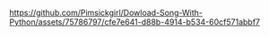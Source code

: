 

https://github.com/Pimsickgirl/Dowload-Song-With-Python/assets/75786797/cfe7e641-d88b-4914-b534-60cf571abbf7

